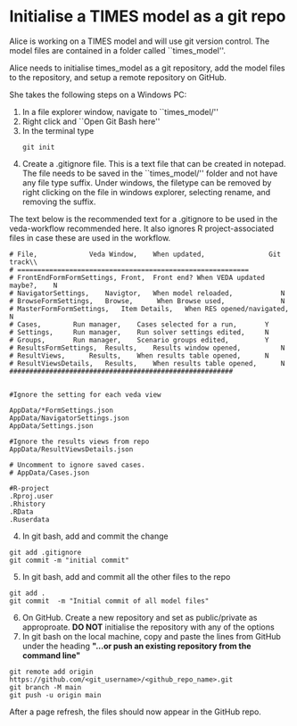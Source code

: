 # Initialise a TIMES model as a git repo

Alice is working on a TIMES model and will use git version control. The model files are contained in a folder called ``times_model''.

Alice needs to initialise times_model as a git repository, add the model files to the repository, and setup a remote repository on GitHub.

She takes the following steps on a Windows PC:

1. In a file explorer window, navigate to ``times_model/''
2. Right click and ``Open Git Bash here''
2. In the terminal type
     ```
     git init
     ```
3. Create a .gitignore file. This is a text file that can be created in notepad. The file needs to be saved in the ``times_model/'' folder and not have any file type suffix. Under windows, the filetype can be removed by right clicking on the file in windows explorer, selecting rename, and removing the suffix.

The text below is the recommended text for a .gitignore to be used in the veda-workflow recommended here. It also ignores R project-associated files in case these are used in the workflow.

```
# File,           	Veda Window, 	When updated, 	             Git track\\
# ==========================================================
# FrontEndFormFormSettings,	Front,	Front end? When VEDA updated maybe?,	N
# NavigatorSettings,	Navigtor,	When model reloaded,	 		N
# BrowseFormSettings,	Browse,	     When Browse used,				N
# MasterFormFormSettings,	Item Details,	When RES opened/navigated,	N
# Cases,		Run manager,	Cases selected for a run,		Y
# Settings,		Run manager,	Run solver settings edited,		N
# Groups, 		Run manager,	Scenario groups edited,			Y
# ResultsFormSettings, 	Results,	Results window opened,			N
# ResultViews, 		Results,	When results table opened,		N
# ResultViewsDetails,	Results,	When results table opened, 		N
########################################################


#Ignore the setting for each veda view

AppData/*FormSettings.json
AppData/NavigatorSettings.json
AppData/Settings.json

#Ignore the results views from repo
AppData/ResultViewsDetails.json  

# Uncomment to ignore saved cases.
# AppData/Cases.json

#R-project 
.Rproj.user
.Rhistory
.RData
.Ruserdata
```

4. In git bash, add and commit the change
```
git add .gitignore
git commit -m "initial commit"
```

5. In git bash, add and commit all the other files to the repo
```
git add .
git commit  -m "Initial commit of all model files"
```

6. On GitHub. Create a new repository and set as public/private as approproate. **DO NOT** initialise the repository with any of the options
7. In git bash on the local machine, copy and paste the lines from GitHub under the heading **"...or push an existing repository from the command line"**
```
git remote add origin https://github.com/<git_username>/<github_repo_name>.git
git branch -M main
git push -u origin main
```

After a page refresh, the files should now appear in the GitHub repo.



